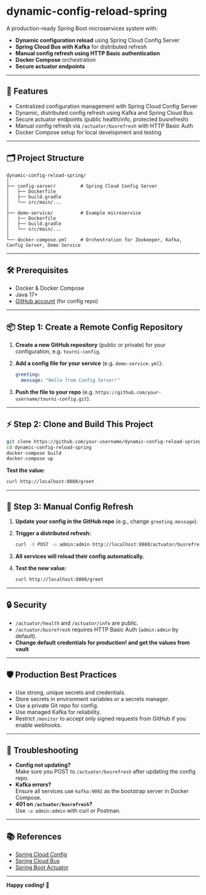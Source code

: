 # dynamic-config-reload-spring

A production-ready Spring Boot microservices system with:
- **Dynamic configuration reload** using Spring Cloud Config Server
- **Spring Cloud Bus with Kafka** for distributed refresh
- **Manual config refresh using HTTP Basic authentication**
- **Docker Compose** orchestration
- **Secure actuator endpoints**

---

## 🚀 Features

- Centralized configuration management with Spring Cloud Config Server
- Dynamic, distributed config refresh using Kafka and Spring Cloud Bus
- Secure actuator endpoints (public health/info, protected busrefresh)
- Manual config refresh via `/actuator/busrefresh` with HTTP Basic Auth
- Docker Compose setup for local development and testing

---

## 🗂️ Project Structure

```
dynamic-config-reload-spring/
│
├── config-server/         # Spring Cloud Config Server
│   ├── Dockerfile
│   ├── build.gradle
│   └── src/main/...
│
├── demo-service/          # Example microservice
│   ├── Dockerfile
│   ├── build.gradle
│   └── src/main/...
│
└── docker-compose.yml     # Orchestration for Zookeeper, Kafka, Config Server, Demo Service
```

---

## 🛠️ Prerequisites

- Docker & Docker Compose
- Java 17+
- [GitHub account](https://github.com/) (for config repo)

---

## 📦 Step 1: Create a Remote Config Repository

1. **Create a new GitHub repository** (public or private) for your configuration, e.g. `tourni-config`.
2. **Add a config file for your service** (e.g. `demo-service.yml`):

   ```yaml
   greeting:
     message: "Hello from Config Server!"
   ```

3. **Push the file to your repo** (e.g. `https://github.com/your-username/tourni-config.git`).

---

## ⚡ Step 2: Clone and Build This Project

```bash
git clone https://github.com/your-username/dynamic-config-reload-spring.git
cd dynamic-config-reload-spring
docker-compose build
docker-compose up
```
**Test the value:**

   ```bash
   curl http://localhost:8080/greet
   ```

---

## 🔄 Step 3: Manual Config Refresh

1. **Update your config in the GitHub repo** (e.g., change `greeting.message`).
2. **Trigger a distributed refresh:**

   ```bash
   curl -X POST -u admin:admin http://localhost:8888/actuator/busrefresh
   ```

3. **All services will reload their config automatically.**
4. **Test the new value:**

   ```bash
   curl http://localhost:8080/greet
   ```

---

## 🔒 Security

- `/actuator/health` and `/actuator/info` are public.
- `/actuator/busrefresh` requires HTTP Basic Auth (`admin:admin` by default).
- **Change default credentials for production! and get the values from vault**

---

## 🛡️ Production Best Practices

- Use strong, unique secrets and credentials.
- Store secrets in environment variables or a secrets manager.
- Use a private Git repo for config.
- Use managed Kafka for reliability.
- Restrict `/monitor` to accept only signed requests from GitHub if you enable webhooks.

---

## 📝 Troubleshooting

- **Config not updating?**  
  Make sure you POST to `/actuator/busrefresh` after updating the config repo.
- **Kafka errors?**  
  Ensure all services use `kafka:9092` as the bootstrap server in Docker Compose.
- **401 on `/actuator/busrefresh`?**  
  Use `-u admin:admin` with curl or Postman.

---

## 📚 References

- [Spring Cloud Config](https://spring.io/projects/spring-cloud-config)
- [Spring Cloud Bus](https://spring.io/projects/spring-cloud-bus)
- [Spring Boot Actuator](https://docs.spring.io/spring-boot/docs/current/actuator-api/htmlsingle/)

---

**Happy coding! 🚀**
```
